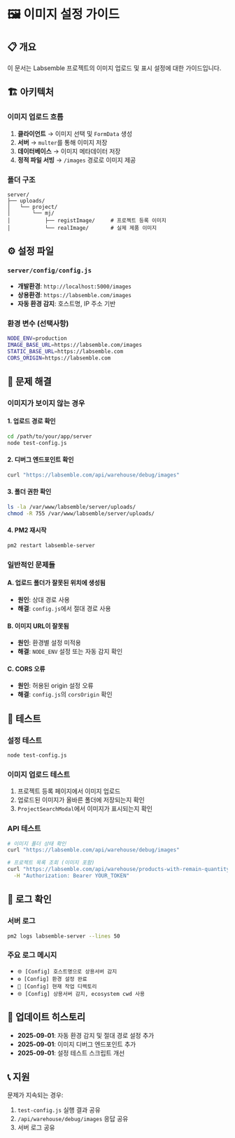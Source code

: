 # 🖼️ 이미지 설정 가이드

## 📋 개요

이 문서는 Labsemble 프로젝트의 이미지 업로드 및 표시 설정에 대한 가이드입니다.

## 🏗️ 아키텍처

### 이미지 업로드 흐름
1. **클라이언트** → 이미지 선택 및 `FormData` 생성
2. **서버** → `multer`를 통해 이미지 저장
3. **데이터베이스** → 이미지 메타데이터 저장
4. **정적 파일 서빙** → `/images` 경로로 이미지 제공

### 폴더 구조
```
server/
├── uploads/
│   └── project/
│       └── mj/
│           ├── registImage/     # 프로젝트 등록 이미지
│           └── realImage/       # 실제 제품 이미지
```

## ⚙️ 설정 파일

### `server/config/config.js`
- **개발환경**: `http://localhost:5000/images`
- **상용환경**: `https://labsemble.com/images`
- **자동 환경 감지**: 호스트명, IP 주소 기반

### 환경 변수 (선택사항)
```bash
NODE_ENV=production
IMAGE_BASE_URL=https://labsemble.com/images
STATIC_BASE_URL=https://labsemble.com
CORS_ORIGIN=https://labsemble.com
```

## 🔧 문제 해결

### 이미지가 보이지 않는 경우

#### 1. 업로드 경로 확인
```bash
cd /path/to/your/app/server
node test-config.js
```

#### 2. 디버그 엔드포인트 확인
```bash
curl "https://labsemble.com/api/warehouse/debug/images"
```

#### 3. 폴더 권한 확인
```bash
ls -la /var/www/labsemble/server/uploads/
chmod -R 755 /var/www/labsemble/server/uploads/
```

#### 4. PM2 재시작
```bash
pm2 restart labsemble-server
```

### 일반적인 문제들

#### A. 업로드 폴더가 잘못된 위치에 생성됨
- **원인**: 상대 경로 사용
- **해결**: `config.js`에서 절대 경로 사용

#### B. 이미지 URL이 잘못됨
- **원인**: 환경별 설정 미적용
- **해결**: `NODE_ENV` 설정 또는 자동 감지 확인

#### C. CORS 오류
- **원인**: 허용된 origin 설정 오류
- **해결**: `config.js`의 `corsOrigin` 확인

## 🧪 테스트

### 설정 테스트
```bash
node test-config.js
```

### 이미지 업로드 테스트
1. 프로젝트 등록 페이지에서 이미지 업로드
2. 업로드된 이미지가 올바른 폴더에 저장되는지 확인
3. `ProjectSearchModal`에서 이미지가 표시되는지 확인

### API 테스트
```bash
# 이미지 폴더 상태 확인
curl "https://labsemble.com/api/warehouse/debug/images"

# 프로젝트 목록 조회 (이미지 포함)
curl "https://labsemble.com/api/warehouse/products-with-remain-quantity" \
  -H "Authorization: Bearer YOUR_TOKEN"
```

## 📝 로그 확인

### 서버 로그
```bash
pm2 logs labsemble-server --lines 50
```

### 주요 로그 메시지
- `🌐 [Config] 호스트명으로 상용서버 감지`
- `⚙️ [Config] 환경 설정 완료`
- `📁 [Config] 현재 작업 디렉토리`
- `🌐 [Config] 상용서버 감지, ecosystem cwd 사용`

## 🔄 업데이트 히스토리

- **2025-09-01**: 자동 환경 감지 및 절대 경로 설정 추가
- **2025-09-01**: 이미지 디버그 엔드포인트 추가
- **2025-09-01**: 설정 테스트 스크립트 개선

## 📞 지원

문제가 지속되는 경우:
1. `test-config.js` 실행 결과 공유
2. `/api/warehouse/debug/images` 응답 공유
3. 서버 로그 공유 